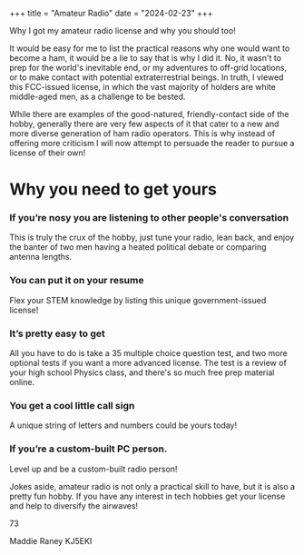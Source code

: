 +++
title = "Amateur Radio"
date = "2024-02-23"
+++

Why I got my amateur radio license and why you should too!
<!--more-->

It would be easy for me to list the practical reasons why one would want to become a ham, it would be a lie to say that is why I did it. No, it wasn't to prep for the world's inevitable end, or my adventures to off-grid locations, or to make contact with potential extraterrestrial beings. In truth, I viewed this FCC-issued license, in which the vast majority of holders are white middle-aged men, as a challenge to be bested. 

While there are examples of the good-natured, friendly-contact side of the hobby, generally there are very few aspects of it that cater to a new and more diverse generation of ham radio operators. This is why instead of offering more criticism I will now attempt to persuade the reader to pursue a license of their own! 

Why you need to get yours
=========================

### If you’re nosy you are listening to other people's conversation
This is truly the crux of the hobby, just tune your radio, lean back, and enjoy the banter of two men having a heated political debate or comparing antenna lengths. 

### You can put it on your resume
Flex your STEM knowledge by listing this unique government-issued license! 

### It’s pretty easy to get 
All you have to do is take a 35 multiple choice question test, and two more optional tests if you want a more advanced license. The test is a review of your high school Physics class, and there's so much free prep material online. 

### You get a cool little call sign
A unique string of letters and numbers could be yours today!

### If you’re a custom-built PC person.
Level up and be a custom-built radio person! 

Jokes aside, amateur radio is not only a practical skill to have, but it is also a pretty fun hobby. If you have any interest in tech hobbies get your license and help to diversify the airwaves! 

73

Maddie Raney KJ5EKI


